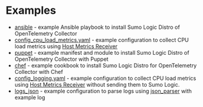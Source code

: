 # Examples

- [ansible](ansible) - example Ansible playbook to install Sumo Logic Distro of OpenTelemetry Collector
- [config_cpu_load_metrics.yaml](config_cpu_load_metrics.yaml) - example configuration to collect CPU load metrics using [Host Metrics Receiver][hostmetricsreceiver]
- [puppet](puppet) - example manifest and module to install Sumo Logic Distro of OpenTelemetry Collector with Puppet
- [chef](chef) - example cookbook to install Sumo Logic Distro for OpenTelemetry Collector with Chef
- [config_logging.yaml](config_logging.yaml) - example configuration to collect CPU load metrics using
  [Host Metrics Receiver][hostmetricsreceiver] without sending them to Sumo Logic.
- [logs_json](logs_json) - example configuration to parse logs using [json_parser][json_parser] with example log

[hostmetricsreceiver]: https://github.com/SumoLogic/opentelemetry-collector/tree/release-0.27/receiver/hostmetricsreceiver
[json_parser]: https://github.com/open-telemetry/opentelemetry-log-collection/blob/main/docs/operators/json_parser.md
